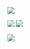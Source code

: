 

![](https://files.catbox.moe/xhd313.png)

![](https://files.catbox.moe/xj9u7z.png)
![](https://files.catbox.moe/j2p9ml.gif)





![](https://files.catbox.moe/268vhy.png)
<!--


- 🔭 I’m currently working on ...
- 🌱 I’m currently learning ...
- 👯 I’m looking to collaborate on ...
- 🤔 I’m looking for help with ...
- 💬 Ask me about ...
- 📫 How to reach me: ...
- 😄 Pronouns: ...
- ⚡ Fun fact: ...
-->
